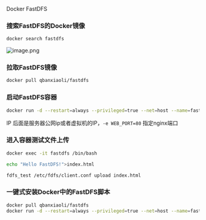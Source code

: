 Docker FastDFS
<a name="GnP7z"></a>
### 搜索FastDFS的Docker镜像
```bash
docker search fastdfs
```
![image.png](https://cdn.nlark.com/yuque/0/2021/png/396745/1614322863900-0524e993-b805-4909-8cde-ff4f9a0d6325.png#align=left&display=inline&height=583&originHeight=1750&originWidth=3323&size=2103707&status=done&style=none&width=1107.6666666666667)
<a name="ZDH3m"></a>
### 拉取FastDFS镜像
```bash
docker pull qbanxiaoli/fastdfs
```
<a name="nnMzT"></a>
### 启动FastDFS容器
```bash
docker run -d --restart=always --privileged=true --net=host --name=fastdfs -e IP=192.168.127.131 -e WEB_PORT=80 -v ${HOME}/fastdfs:/var/local/fdfs qbanxiaoli/fastdfs
```
IP 后面是服务器公网ip或者虚拟机的IP，`-e WEB_PORT=80` 指定nginx端口
<a name="oFuwx"></a>
### 进入容器测试文件上传
```bash
docker exec -it fastdfs /bin/bash

echo "Hello FastDFS!">index.html

fdfs_test /etc/fdfs/client.conf upload index.html
```
<a name="SfEj2"></a>
### 一键式安装Docker中的FastDFS脚本
```bash
docker pull qbanxiaoli/fastdfs
docker run -d --restart=always --privileged=true --net=host --name=fastdfs -e IP=192.168.127.131 -e WEB_PORT=80 -v ${HOME}/fastdfs:/var/local/fdfs qbanxiaoli/fastdfs
```
